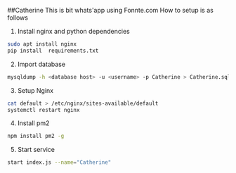 ##Catherine
This is bit whats'app using Fonnte.com
How to setup is as follows
1. Install nginx and python dependencies
```bash
sudo apt install nginx
pip install  requirements.txt
```
2. Import database
```bash
mysqldump -h <database host> -u <username> -p Catherine > Catherine.sql
```
3. Setup Nginx
```bash
cat default > /etc/nginx/sites-available/default
systemctl restart nginx
```
4. Install pm2
```bash
npm install pm2 -g
```
5. Start service
```bash
start index.js --name="Catherine"
```
